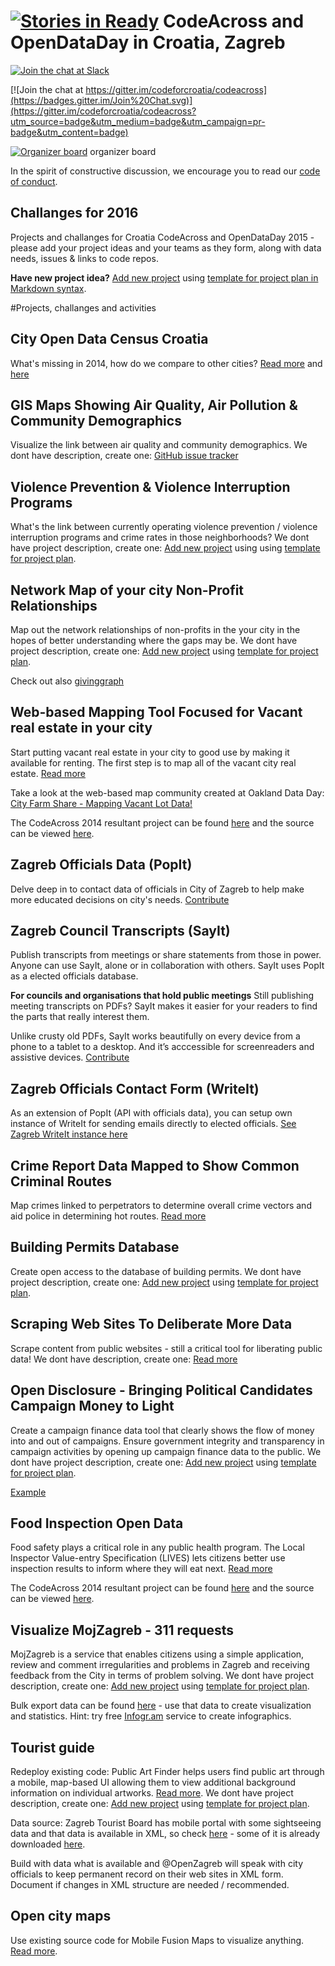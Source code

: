 [![Stories in Ready](https://badge.waffle.io/codeforcroatia/codeacross.png?label=ready&title=Ready)](https://waffle.io/codeforcroatia/codeacross)
CodeAcross and OpenDataDay in Croatia, Zagreb
====================================

[![Join the chat at Slack](http://slackin.codeforcroatia.org/badge.svg)](http://codeforcroatia.org/slackin)

[![Join the chat at https://gitter.im/codeforcroatia/codeacross](https://badges.gitter.im/Join%20Chat.svg)](https://gitter.im/codeforcroatia/codeacross?utm_source=badge&utm_medium=badge&utm_campaign=pr-badge&utm_content=badge)

[![Organizer board](https://badge.waffle.io/codeforcroatia/codeacross.svg?label=ready&title=Ready)](http://waffle.io/codeforcroatia/codeacross) organizer board

In the spirit of constructive discussion, we encourage you to read our [code of conduct](https://github.com/codeforcroatia/codeofconduct).

## Challanges for 2016

Projects and challanges for Croatia CodeAcross and OpenDataDay 2015 - please add your project ideas and your teams as they form, along with data needs, issues & links to code repos.

**Have new project idea?** [Add new project](http://codeforcroatia.org/projects/create) using [template for project plan in Markdown syntax](template-project_plan.md).

#Projects, challanges and activities

City Open Data Census Croatia
---------------
What's missing in 2014, how do we compare to other cities? [Read more](/Ocjena-otvorenosti-gradova.md) and [here](http://codeforcroatia.org/projects/cenzus_otvorenih_podataka_hrvatskih_gradova)

GIS Maps Showing Air Quality, Air Pollution & Community Demographics
---------------
Visualize the link between air quality and community demographics. We dont have description, create one: [GitHub issue tracker](https://github.com/codeforcroatia/codeacross/issues/new)

Violence Prevention & Violence Interruption Programs
---------------
What's the link between currently operating violence prevention / violence interruption programs and crime rates in those neighborhoods? We dont have project description, create one: [Add new project](http://codeforcroatia.org/projects/create) using using [template for project plan](template-project_plan.md).

Network Map of your city Non-Profit Relationships
---------------
Map out the network relationships of non-profits in the your city in the hopes of better understanding where the gaps may be. We dont have project description, create one: [Add new project](http://codeforcroatia.org/projects/create) using [template for project plan](template-project_plan.md).

Check out also [givinggraph](https://github.com/dssg/givinggraph)

Web-based Mapping Tool Focused for Vacant real estate in your city
---------------
Start putting vacant real estate in your city to good use by making it available for renting. The first step is to map all of the vacant city real estate. [Read more](/Otvorena-imovina.md) 

Take a look at the web-based map community created at Oakland Data Day: [City Farm Share - Mapping Vacant Lot Data!](https://github.com/map-communities/old-oakland-vacant-lots)

The CodeAcross 2014 resultant project can be found [here](http://zagreb.codeforcroatia.org/otvorene-karte/imovina-zagreb-2011.html) and the source can be viewed [here](https://github.com/openzagreb/otvorene-karte/).

Zagreb Officials Data (PopIt)
---------------
Delve deep in to contact data of officials in City of Zagreb to help make more educated decisions on city's needs. [Contribute](https://zagreb.popit.mysociety.org)

Zagreb Council Transcripts (SayIt)
---------------
Publish transcripts from meetings or share statements from those in power. Anyone can use SayIt, alone or in collaboration with others. SayIt uses PopIt as a elected officials database.

**For councils and organisations that hold public meetings**
Still publishing meeting transcripts on PDFs? SayIt makes it easier for your readers to find the parts that really interest them.

Unlike crusty old PDFs, SayIt works beautifully on every device from a phone to a tablet to a desktop. And it’s acccessible for screenreaders and assistive devices. [Contribute](http://zagreb-skupstina.sayit.mysociety.org)

Zagreb Officials Contact Form (WriteIt)
---------------

As an extension of PopIt (API with officials data), you can setup own instance of WriteIt for sending emails directly to elected officials. [See Zagreb WriteIt instance here](http://grad-zagreb-hrvatska.writeit.ciudadanointeligente.org/en/)

Crime Report Data Mapped to Show Common Criminal Routes
---------------
Map crimes linked to perpetrators to determine overall crime vectors and aid police in determining hot routes. [Read more](/Otvoreni-incidenti.md)

Building Permits Database
---------------
Create open access to the database of building permits. We dont have project description, create one: [Add new project](http://codeforcroatia.org/projects/create) using [template for project plan](template-project_plan.md).

Scraping Web Sites To Deliberate More Data
---------------
Scrape content from public websites - still a critical tool for liberating public data! We dont have description, create one: [Read more](/Open-civic-data-scrapers.md)

Open Disclosure - Bringing Political Candidates Campaign Money to Light
---------------
Create a campaign finance data tool that clearly shows the flow of money into and out of campaigns. Ensure government integrity and transparency in campaign activities by opening up campaign finance data to the public. We dont have project description, create one: [Add new project](http://codeforcroatia.org/projects/create) using [template for project plan](template-project_plan.md).

[Example](https://github.com/openoakland/opendisclosure)

Food Inspection Open Data
---------------
Food safety plays a critical role in any public health program. The Local Inspector Value-entry Specification (LIVES) lets citizens better use inspection results to inform where they will eat next. [Read more](/Otvoreni-podaci-sanitarne-inspekcije.md)

The CodeAcross 2014 resultant project can be found [here](http://codeforcroatia.github.io/sanitarnipodaci/) and the source can be viewed [here](https://github.com/codeforcroatia/sanitarnipodaci).

Visualize MojZagreb - 311 requests
---------------
MojZagreb is a service that enables citizens using a simple application, review and comment irregularities and problems in Zagreb and receiving feedback from the City in terms of problem solving. We dont have project description, create one: [Add new project](http://codeforcroatia.org/projects/create) using [template for project plan](template-project_plan.md).

Bulk export data can be found [here](http://data.zagreb.hr/dataset/mojzagreb) - use that data to create visualization and statistics. Hint: try free [Infogr.am](https://infogr.am) service to create infographics.

Tourist guide
---------------
Redeploy existing code: Public Art Finder helps users find public art through a mobile, map-based UI allowing them to view additional background information on individual artworks. [Read more](http://www.codeforamerica.org/apps/public-art-finder/). We dont have project description, create one: [Add new project](http://codeforcroatia.org/projects/create) using [template for project plan](template-project_plan.md).

Data source: Zagreb Tourist Board has mobile portal with some sightseeing data and that data is available in XML, so check [here](http://www1.zagreb.hr/zkult/xml/object8_en.xml) - some of it is already downloaded [here](https://app.box.com/s/ogaz2awga9xptclkgb0bdxzp3koauz14).

Build with data what is available and @OpenZagreb will speak with city officials to keep permanent record on their web sites in XML form. Document if changes in XML structure are needed / recommended.

Open city maps
---------------
Use existing source code for Mobile Fusion Maps to visualize anything. [Read more](http://codeforcroatia.org/projects/otvorene_karte).
